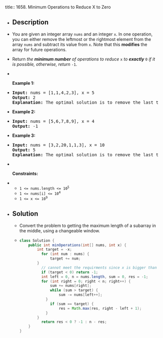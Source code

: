 title:: 1658. Minimum Operations to Reduce X to Zero

- ## Description
- <p>You are given an integer array <code>nums</code> and an integer <code>x</code>. In one operation, you can either remove the leftmost or the rightmost element from the array <code>nums</code> and subtract its value from <code>x</code>. Note that this <strong>modifies</strong> the array for future operations.</p>
- <p>Return <em>the <strong>minimum number</strong> of operations to reduce </em><code>x</code> <em>to <strong>exactly</strong></em> <code>0</code> <em>if it is possible</em><em>, otherwise, return </em><code>-1</code>.</p>
- <p>&nbsp;</p>
  <p><strong class="example">Example 1:</strong></p>
- <pre>
  <strong>Input:</strong> nums = [1,1,4,2,3], x = 5
  <strong>Output:</strong> 2
  <strong>Explanation:</strong> The optimal solution is to remove the last two elements to reduce x to zero.
  </pre>
- <p><strong class="example">Example 2:</strong></p>
- <pre>
  <strong>Input:</strong> nums = [5,6,7,8,9], x = 4
  <strong>Output:</strong> -1
  </pre>
- <p><strong class="example">Example 3:</strong></p>
- <pre>
  <strong>Input:</strong> nums = [3,2,20,1,1,3], x = 10
  <strong>Output:</strong> 5
  <strong>Explanation:</strong> The optimal solution is to remove the last three elements and the first two elements (5 operations in total) to reduce x to zero.
  </pre>
- <p>&nbsp;</p>
  <p><strong>Constraints:</strong></p>
- <ul>
  	<li><code>1 &lt;= nums.length &lt;= 10<sup>5</sup></code></li>
  	<li><code>1 &lt;= nums[i] &lt;= 10<sup>4</sup></code></li>
  	<li><code>1 &lt;= x &lt;= 10<sup>9</sup></code></li>
  </ul>
- ## Solution
	- Convert the problem to getting the maximum length of a subarray in the middle, using a changeable window.
	- ```java
	  class Solution {
	      public int minOperations(int[] nums, int x) {
	          int target = -x;
	        	for (int num : nums) {
	            	target += num;
	          }
	        	// cannot meet the requirments since x is bigger than the sum of nums array
	        	if (target < 0) return -1; 
	        	int left = 0, n = nums.length, sum = 0, res = -1;
	        	for (int right = 0; right < n; right++) {
	            	sum += nums[right];
	            	while (sum > target) {
	                	sum -= nums[left++];
	              }
	            	if (sum == target) {
	                	res = Math.max(res, right - left + 1);
	              }
	          }
	        	return res < 0 ? -1 : n - res;
	      }
	  }
	  ```